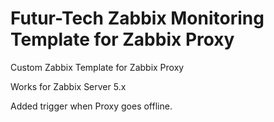 # Futur-Tech Zabbix Monitoring Template for Zabbix Proxy
Custom Zabbix Template for Zabbix Proxy

Works for Zabbix Server 5.x

Added trigger when Proxy goes offline.